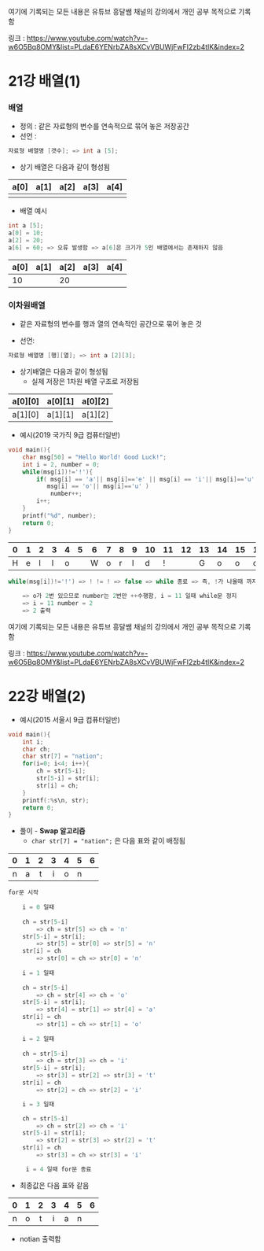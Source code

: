 여기에 기록되는 모든 내용은 유튜브 흥달쌤 채널의 강의에서 개인 공부 목적으로 기록함

링크 : https://www.youtube.com/watch?v=-w6O5Bq8OMY&list=PLdaE6YENrbZA8sXCvVBUWjFwFI2zb4tlK&index=2

# 21강 배열(1)

### 배열

- 정의 : 같은 자료형의 변수를 연속적으로 묶어 놓은 저장공간
- 선언 :

```c
자료형 배열명 [갯수]; => int a [5];
```

- 상기 배열은 다음과 같이 형성됨

| a[0] | a[1] | a[2] | a[3] | a[4] |
| ---- | ---- | ---- | ---- | ---- |
|      |      |      |      |      |

- 배열 예시

```c
int a [5];
a[0] = 10;
a[2] = 20;
a[6] = 60; => 오류 발생함 => a[6]은 크기가 5인 배열에서는 존재하지 않음
```

| a[0] | a[1] | a[2] | a[3] | a[4] |
| ---- | ---- | ---- | ---- | ---- |
| 10   |      | 20   |      |      |

### 이차원배열

- 같은 자료형의 변수를 행과 열의 연속적인 공간으로 묶어 놓은 것

- 선언:

```c
자료형 배열명 [행][열]; => int a [2][3];
```

- 상기배열은 다음과 같이 형성됨
  - 실제 저장은 1차원 배열 구조로 저장됨

| a\[0][0] | a\[0][1] | a\[0][2] |
| -------- | -------- | -------- |
| a\[1][0] | a\[1][1] | a\[1][2] |

- 예시(2019 국가직 9급 컴퓨터일반)

```c
void main(){
    char msg[50] = "Hello World! Good Luck!";
    int i = 2, number = 0;
    while(msg[i])!='!'){
        if( msg[i] == 'a'|| msg[i]=='e' || msg[i] == 'i'|| msg[i]=='u' ||
           msg[i] == 'o'|| msg[i]=='u' )
            number++;
        i++;
    }
    printf("%d", number);
    return 0;
}
```

| 0    | 1    | 2    | 3    | 4    | 5    | 6    | 7    | 8    | 9    | 10   | 11   | 12   | 13   | 14   | 15   | 16   | 17   | 18   | 19   | 20   | 21   | 22   | 50   |
| ---- | ---- | ---- | ---- | ---- | ---- | ---- | ---- | ---- | ---- | ---- | ---- | ---- | ---- | ---- | ---- | ---- | ---- | ---- | ---- | ---- | ---- | ---- | ---- |
| H    | e    | l    | l    | o    |      | W    | o    | r    | l    | d    | !    |      | G    | o    | o    | d    |      | L    | u    | c    | k    | !    |      |

```c
while(msg[i])!='!') => ! != ! => false => while 종료 => 즉, !가 나올때 까지 while 수행
    
    => o가 2번 있으므로 number는 2번만 ++수행함, i = 11 일때 while문 정지
    => i = 11 number = 2
    => 2 출력
```

여기에 기록되는 모든 내용은 유튜브 흥달쌤 채널의 강의에서 개인 공부 목적으로 기록함

링크 : https://www.youtube.com/watch?v=-w6O5Bq8OMY&list=PLdaE6YENrbZA8sXCvVBUWjFwFI2zb4tlK&index=2

# 22강 배열(2)

- 예시(2015 서울시 9급 컴퓨터일반)

```c
void main(){
    int i;
    char ch;
    char str[7] = "nation";
    for(i=0; i<4; i++){
        ch = str[5-i];
        str[5-i] = str[i];
        str[i] = ch;
    }
    printf(:%s\n, str);
    return 0;
} 
```

- 풀이 - **Swap 알고리즘**
  - `char str[7] = "nation";` 은 다음 표와 같이 배정됨

|  0   |  1   |  2   |  3   |  4   |  5   |  6   |
| :--: | :--: | :--: | :--: | :--: | :--: | :--: |
|  n   |  a   |  t   |  i   |  o   |  n   |      |

```c
for문 시작
    
    i = 0 일때
    
    ch = str[5-i] 
    	=> ch = str[5] => ch = 'n'
    str[5-i] = str[i];
		=> str[5] = str[0] => str[5] = 'n'
    str[i] = ch
        => str[0] = ch => str[0] = 'n'
            
    i = 1 일때
    
    ch = str[5-i] 
    	=> ch = str[4] => ch = 'o'
    str[5-i] = str[i];
		=> str[4] = str[1] => str[4] = 'a'
    str[i] = ch
        => str[1] = ch => str[1] = 'o'
            
    i = 2 일때
    
    ch = str[5-i] 
    	=> ch = str[3] => ch = 'i'
    str[5-i] = str[i];
		=> str[3] = str[2] => str[3] = 't'
    str[i] = ch
        => str[2] = ch => str[2] = 'i'

    i = 3 일때

    ch = str[5-i] 
    	=> ch = str[2] => ch = 'i'
    str[5-i] = str[i];
		=> str[2] = str[3] => str[2] = 't'
    str[i] = ch
        => str[3] = ch => str[3] = 'i'

     i = 4 일때 for문 종료
```

- 최종값은 다음 표와 같음

|  0   |  1   |  2   |  3   |  4   |  5   |  6   |
| :--: | :--: | :--: | :--: | :--: | :--: | :--: |
|  n   |  o   |  t   |  i   |  a   |  n   |      |

- notian 출력함
